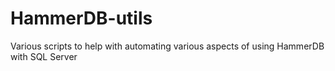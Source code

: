 # HammerDB-utils
Various scripts to help with automating various aspects of using HammerDB with SQL Server
